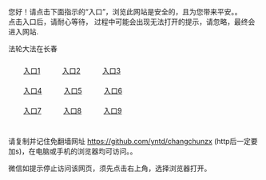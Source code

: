 您好！请点击下面指示的“入口”，浏览此网站是安全的，且为您带来平安。。 <br/>
点击入口后，请耐心等待， 过程中可能会出现无法打开的提示，请忽略，最终会进入网站. </br>

法轮大法在长春<br/>
<div style="padding:10px"><a style="margin:20px" target="_blank" href="https://d2p14rtlkn85qg.cloudfront.net/2Qpsp?ueqpbu" id="ccLink1" rel="nofollow">入口1</a> <a target="_blank" style="margin:20px" href="https://d3ju20qu4irxhc.cloudfront.net/2Qpsp?apxgqyo" id="ccLink2" rel="nofollow">入口2</a> <a style="margin:20px" target="_blank" href="https://d3ch9e4odtn3bb.cloudfront.net/2Qpsp?ntpfqxh" id="ccLink3" rel="nofollow">入口3</a></div>

<div style="padding:10px" ><a style="margin:20px" target="_blank" href="https://d2p14rtlkn85qg.cloudfront.net/2Qpsp?ueqpbu" id="ccLink4" rel="nofollow">入口4</a> <a style="margin:20px" href="https://d3ju20qu4irxhc.cloudfront.net/2Qpsp?apxgqyo" target="_blank" id="ccLink5" rel="nofollow">入口5</a> <a style="margin:20px" href="https://d3ch9e4odtn3bb.cloudfront.net/2Qpsp?ntpfqxh" target="_blank" id="ccLink6" rel="nofollow">入口6</a></div>

<div style="padding:10px"><a style="margin:20px" target="_blank" href="https://d2p14rtlkn85qg.cloudfront.net/2Qpsp?ueqpbu" id="ccLink7" rel="nofollow">入口7</a> <a style="margin:20px" href="https://d3ju20qu4irxhc.cloudfront.net/2Qpsp?apxgqyo" target="_blank" id="ccLink8" rel="nofollow">入口8</a> <a style="margin:20px" target="_blank" href="https://d3ch9e4odtn3bb.cloudfront.net/2Qpsp?ntpfqxh" id="ccLink9" rel="nofollow">入口9</a></div>

<br/>



请复制并记住免翻墙网址 https://github.com/yntd/changchunzx (http后一定要加s)，在电脑或手机的浏览器均可访问。。<br/>

微信如提示停止访问该网页，须先点击右上角，选择浏览器打开。
